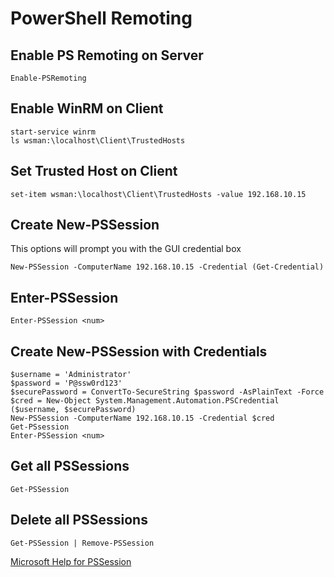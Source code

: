 # PowerShell Remoting

## Enable PS Remoting on Server
```
Enable-PSRemoting
```

## Enable WinRM on Client
```
start-service winrm
ls wsman:\localhost\Client\TrustedHosts
```

## Set Trusted Host on Client
```
set-item wsman:\localhost\Client\TrustedHosts -value 192.168.10.15
```

## Create New-PSSession
This options will prompt you with the GUI credential box
```
New-PSSession -ComputerName 192.168.10.15 -Credential (Get-Credential) 
```

## Enter-PSSession
```
Enter-PSSession <num>
```

## Create New-PSSession with Credentials
```
$username = 'Administrator'
$password = 'P@ssw0rd123'
$securePassword = ConvertTo-SecureString $password -AsPlainText -Force
$cred = New-Object System.Management.Automation.PSCredential ($username, $securePassword)
New-PSSession -ComputerName 192.168.10.15 -Credential $cred
Get-PSsession
Enter-PSSession <num>
```

## Get all PSSessions
```
Get-PSSession
```

## Delete all PSSessions
```
Get-PSSession | Remove-PSSession
```

[Microsoft Help for PSSession](https://learn.microsoft.com/en-us/powershell/module/microsoft.powershell.core/remove-pssession?view=powershell-7.2)